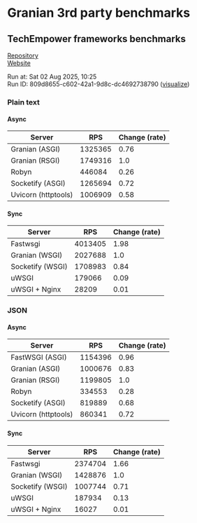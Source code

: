 # Granian 3rd party benchmarks

## TechEmpower frameworks benchmarks

[Repository](https://github.com/TechEmpower/FrameworkBenchmarks)    
[Website](http://www.techempower.com/benchmarks/)

Run at: Sat 02 Aug 2025, 10:25    
Run ID: 809d8655-c602-42a1-9d8c-dc4692738790 ([visualize](https://www.techempower.com/benchmarks/#section=test&runid=809d8655-c602-42a1-9d8c-dc4692738790))


### Plain text


#### Async

| Server | RPS | Change (rate) |
| --- | --- | --- |
| Granian (ASGI) | 1325365 | 0.76 |
| Granian (RSGI) | 1749316 | 1.0 |
| Robyn | 446084 | 0.26 |
| Socketify (ASGI) | 1265694 | 0.72 |
| Uvicorn (httptools) | 1006909 | 0.58 |

#### Sync

| Server | RPS | Change (rate) |
| --- | --- | --- |
| Fastwsgi | 4013405 | 1.98 |
| Granian (WSGI) | 2027688 | 1.0 |
| Socketify (WSGI) | 1708983 | 0.84 |
| uWSGI | 179066 | 0.09 |
| uWSGI + Nginx | 28209 | 0.01 |



### JSON


#### Async

| Server | RPS | Change (rate) |
| --- | --- | --- |
| FastWSGI (ASGI) | 1154396 | 0.96 |
| Granian (ASGI) | 1000676 | 0.83 |
| Granian (RSGI) | 1199805 | 1.0 |
| Robyn | 334553 | 0.28 |
| Socketify (ASGI) | 819889 | 0.68 |
| Uvicorn (httptools) | 860341 | 0.72 |

#### Sync

| Server | RPS | Change (rate) |
| --- | --- | --- |
| Fastwsgi | 2374704 | 1.66 |
| Granian (WSGI) | 1428876 | 1.0 |
| Socketify (WSGI) | 1007744 | 0.71 |
| uWSGI | 187934 | 0.13 |
| uWSGI + Nginx | 16027 | 0.01 |


